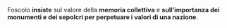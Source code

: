 Foscolo **insiste** sul valore della **memoria collettiva** e **sull’importanza dei monumenti e dei sepolcri per perpetuare i valori di una nazione**.